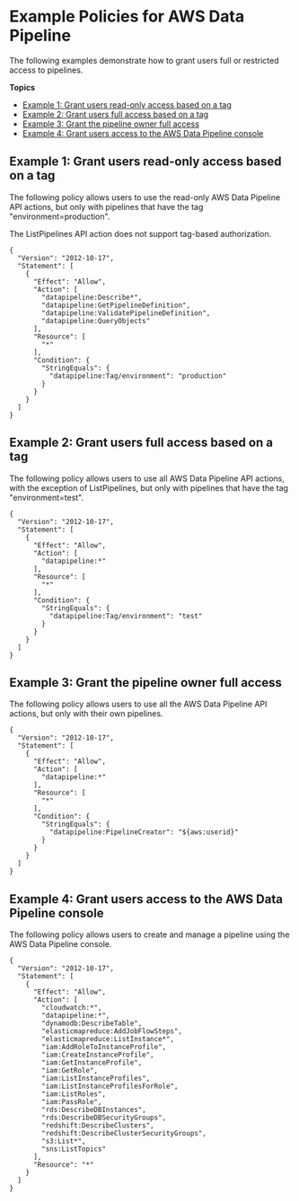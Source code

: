 # Example Policies for AWS Data Pipeline<a name="dp-example-tag-policies"></a>

The following examples demonstrate how to grant users full or restricted access to pipelines\.

**Topics**
+ [Example 1: Grant users read\-only access based on a tag](#ex1)
+ [Example 2: Grant users full access based on a tag](#ex2)
+ [Example 3: Grant the pipeline owner full access](#ex3)
+ [Example 4: Grant users access to the AWS Data Pipeline console](#example4-grant-users-access-to-console)

## Example 1: Grant users read\-only access based on a tag<a name="ex1"></a>

The following policy allows users to use the read\-only AWS Data Pipeline API actions, but only with pipelines that have the tag "environment=production"\. 

The ListPipelines API action does not support tag\-based authorization\.

```
{
  "Version": "2012-10-17",
  "Statement": [
    {
      "Effect": "Allow",
      "Action": [
        "datapipeline:Describe*",
        "datapipeline:GetPipelineDefinition",
        "datapipeline:ValidatePipelineDefinition",
        "datapipeline:QueryObjects"
      ],
      "Resource": [
        "*"
      ],
      "Condition": {
        "StringEquals": {
          "datapipeline:Tag/environment": "production"
        }
      }
    }
  ]
}
```

## Example 2: Grant users full access based on a tag<a name="ex2"></a>

The following policy allows users to use all AWS Data Pipeline API actions, with the exception of ListPipelines, but only with pipelines that have the tag "environment=test"\.

```
{
  "Version": "2012-10-17",
  "Statement": [
    {
      "Effect": "Allow",
      "Action": [
        "datapipeline:*"
      ],
      "Resource": [
        "*"
      ],
      "Condition": {
        "StringEquals": {
          "datapipeline:Tag/environment": "test"
        }
      }
    }
  ]
}
```

## Example 3: Grant the pipeline owner full access<a name="ex3"></a>

The following policy allows users to use all the AWS Data Pipeline API actions, but only with their own pipelines\.

```
{
  "Version": "2012-10-17",
  "Statement": [
    {
      "Effect": "Allow",
      "Action": [
        "datapipeline:*"
      ],
      "Resource": [
        "*"
      ],
      "Condition": {
        "StringEquals": {
          "datapipeline:PipelineCreator": "${aws:userid}"
        }
      }
    }
  ]
}
```

## Example 4: Grant users access to the AWS Data Pipeline console<a name="example4-grant-users-access-to-console"></a>

The following policy allows users to create and manage a pipeline using the AWS Data Pipeline console\.

```
{
  "Version": "2012-10-17",
  "Statement": [
    {
      "Effect": "Allow",
      "Action": [
        "cloudwatch:*",
        "datapipeline:*",
        "dynamodb:DescribeTable",
        "elasticmapreduce:AddJobFlowSteps",
        "elasticmapreduce:ListInstance*",
        "iam:AddRoleToInstanceProfile",
        "iam:CreateInstanceProfile",
        "iam:GetInstanceProfile",
        "iam:GetRole",
        "iam:ListInstanceProfiles",
        "iam:ListInstanceProfilesForRole",
        "iam:ListRoles",
        "iam:PassRole",
        "rds:DescribeDBInstances",
        "rds:DescribeDBSecurityGroups",
        "redshift:DescribeClusters",
        "redshift:DescribeClusterSecurityGroups", 
        "s3:List*",
        "sns:ListTopics"
      ],
      "Resource": "*"
    }
  ]
}
```